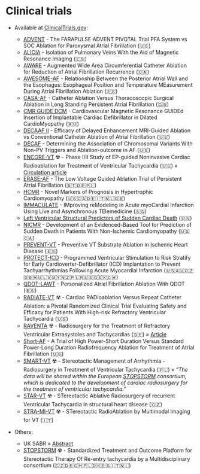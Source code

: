 # Clinical trials

- Available at [ClinicalTrials.gov](https://clinicaltrials.gov):

  - [ADVENT](https://clinicaltrials.gov/study/NCT04612244) - The FARAPULSE ADVENT PIVOTAL Trial PFA System vs SOC Ablation for Paroxysmal Atrial Fibrillation (🇺🇸)
  - [ALICIA](https://clinicaltrials.gov/ct2/show/NCT02698631) - Isolation of Pulmonary Veins With the Aid of Magnetic Resonance Imaging (🇪🇸)
  - [AWARE](https://clinicaltrials.gov/ct2/show/NCT02150902) - Augmented Wide Area Circumferential Catheter Ablation for Reduction of Atrial Fibrillation Recurrence (🇨🇦)
  - [AWESOME-AF](https://clinicaltrials.gov/ct2/show/NCT04394923) - Relationship Between the Posterior Atrial Wall and the Esophagus: Esophageal Position and Temperature MEasurement During Atrial Fibrillation Ablation (🇪🇸)
  - [CASA-AF](https://clinicaltrials.gov/ct2/show/NCT02755688) - Catheter Ablation Versus Thoracoscopic Surgical Ablation in Long Standing Persistent Atrial Fibrillation (🇬🇧)
  - [CMR GUIDE DCM](https://clinicaltrials.gov/ct2/show/NCT03993730) - Cardiovascular Magnetic Resonance GUIDEd Insertion of Implantable Cardiac Defibrillator in Dilated CardioMyopathy (🇦🇺)
  - [DECAAF II](https://clinicaltrials.gov/ct2/show/NCT02529319) - Efficacy of Delayed Enhancement MRI-Guided Ablation vs Conventional Catheter Ablation of Atrial Fibrillation (🇺🇸)
  - [DECAF](https://clinicaltrials.gov/ct2/show/NCT01751607) - Determining the Association of Chromosomal Variants With Non-PV Triggers and Ablation-outcome in AF (🇺🇸)
  - [ENCORE-VT](https://clinicaltrials.gov/ct2/show/NCT02919618) ☢️ - Phase I/II Study of EP-guided Noninvasive Cardiac Radioablation for Treatment of Ventricular Tachycardia (🇺🇸) » [Circulation article](https://www.ahajournals.org/doi/10.1161/CIRCULATIONAHA.118.038261)
  - [ERASE-AF](https://clinicaltrials.gov/ct2/show/NCT02732626) - The Low Voltage Guided Ablation Trial of Persistent Atrial Fibrillation (🇦🇹🇩🇪🇵🇱)
  - [HCMR](https://clinicaltrials.gov/ct2/show/NCT01915615) - Novel Markers of Prognosis in Hypertrophic Cardiomyopathy (🇺🇸🇨🇦🇩🇪🇮🇹🇳🇱🇬🇧)
  - [IMMACULATE](https://clinicaltrials.gov/ct2/show/NCT02468349) - IMproving reModeling in Acute myoCardial Infarction Using Live and Asynchronous TElemedicine (🇸🇬)
  - [Left Ventricular Structural Predictors of Sudden Cardiac Death](https://clinicaltrials.gov/ct2/show/NCT01076660) (🇺🇸)
  - [NICMR](https://clinicaltrials.gov/ct2/show/NCT02657967) - Development of an Evidenced-Based Tool for Prediction of Sudden Death in Patients With Non-Ischemic Cardiomyopathy (🇺🇸🇨🇦)
  - [PREVENT-VT](https://clinicaltrials.gov/ct2/show/NCT04675073) - Preventive VT Substrate Ablation in Ischemic Heart Disease (🇪🇸)
  - [PROTECT-ICD](https://clinicaltrials.gov/ct2/show/NCT03588286) - Programmed Ventricular Stimulation to Risk Stratify for Early Cardioverter-Defibrillator (ICD) Implantation to Prevent Tachyarrhythmias Following Acute Myocardial Infarction (🇺🇸🇦🇺🇨🇿🇩🇪🇭🇺🇱🇻🇲🇾🇳🇿🇵🇱🇷🇺🇸🇬🇸🇰🇨🇭)
  - [QDOT-LAWT](https://clinicaltrials.gov/ct2/show/NCT04298177) - Personalized Atrial Fibrillation Ablation With QDOT (🇪🇸)
  - [RADIATE-VT](https://clinicaltrials.gov/ct2/show/NCT05765175) ☢️ - Cardiac RADIoablation Versus Repeat Catheter Ablation: a Pivotal Randomized Clinical Trial Evaluating Safety and Efficacy for Patients With High-risk Refractory Ventricular Tachycardia (🇺🇸)
  - [RAVENTA](https://clinicaltrials.gov/ct2/show/NCT03867747) ☢️ - Radiosurgery for the Treatment of Refractory Ventricular Extrasystoles and Tachycardias (🇩🇪) » [Article](https://link.springer.com/article/10.1007/s00392-020-01650-9)
  - [Short-AF](https://clinicaltrials.gov/ct2/show/NCT04148664) - A Trial of High Power-Short Duration Versus Standard Power-Long Duration Radiofrequency Ablation for Treatment of Atrial Fibrillation (🇺🇸)
  - [SMART-VT](https://clinicaltrials.gov/ct2/show/NCT04642963) ☢️ - Stereotactic Management of Arrhythmia - Radiosurgery in Treatment of Ventricular Tachycardia (🇵🇱) » _“The data will be shared within the European [STOPSTORM](https://stopstorm.eu/en) consortium, which is dedicated to the development of cardiac radiosurgery for the treatment of ventricular tachycardia.”_
  - [STAR-VT](https://clinicaltrials.gov/ct2/show/NCT03819504) ☢️ - STereotactic Ablative Radiosurgery of recurrent Ventricular Tachycardia in structural heart disease (🇨🇿)
  - [STRA-MI-VT](https://clinicaltrials.gov/ct2/show/NCT04066517) ☢️ - STereotactic RadioAblation by Multimodal Imaging for VT (🇮🇹)

- Others:

  - UK SABR » [Abstract](https://www.radiographyonline.com/article/S1078-8174(19)30182-8/fulltext)
  - [STOPSTORM](https://stopstorm.eu/en) ☢️ - Standardized Treatment and Outcome Platform for Stereotactic Therapy Of Re-entry tachycardia by a Multidisciplinary consortium (🇨🇿🇩🇪🇨🇭🇵🇱🇩🇰🇪🇸🇮🇹🇳🇱)
